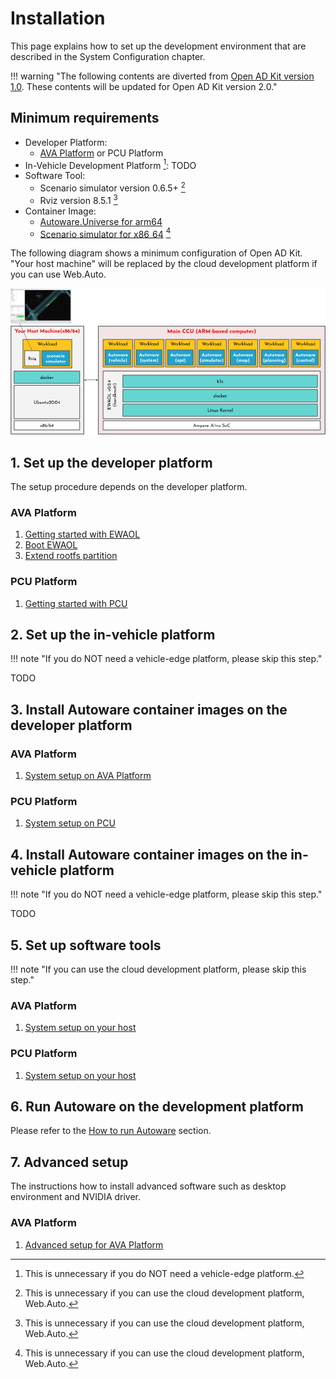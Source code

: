 # Installation

This page explains how to set up the development environment that are described in the System Configuration chapter.

!!! warning "The following contents are diverted from [Open AD Kit version 1.0](https://github.com/autowarefoundation/autoware_reference_design/blob/main/docs/Appendix/Open-AD-Kit-Start-Guide/index.md). These contents will be updated for Open AD Kit version 2.0."

## Minimum requirements

- Developer Platform:
  - [AVA Platform](https://www.ipi.wiki/pages/com-hpc-altra) or PCU Platform
- In-Vehicle Development Platform [^1]: TODO
- Software Tool:
  - Scenario simulator version 0.6.5+ [^2]
  - Rviz version 8.5.1 [^2]
- Container Image:
  - [Autoware.Universe for arm64](https://github.com/autowarefoundation/autoware/pkgs/container/autoware-universe/30821188?tag=galactic-20220728-prebuilt-cuda)
  - [Scenario simulator for x86_64](https://github.com/tier4/scenario_simulator_v2/pkgs/container/scenario_simulator_v2) [^2]

[^1]: This is unnecessary if you do NOT need a vehicle-edge platform.
[^2]: This is unnecessary if you can use the cloud development platform, Web.Auto.

The following diagram shows a minimum configuration of Open AD Kit. "Your host machine" will be replaced by the cloud development platform if you can use Web.Auto.

![minimum configuration](./images/test-configuration/test-bed.png)

## 1. Set up the developer platform

The setup procedure depends on the developer platform.

### AVA Platform

1. [Getting started with EWAOL](./getting-started.md)
1. [Boot EWAOL](./boot-ewaol.md)
1. [Extend rootfs partition](./extend-rootfs.md)

### PCU Platform

1. [Getting started with PCU](./getting-started-pcu.md)

## 2. Set up the in-vehicle platform

!!! note "If you do NOT need a vehicle-edge platform, please skip this step."

TODO

## 3. Install Autoware container images on the developer platform

### AVA Platform

1. [System setup on AVA Platform](./system-setup-ava.md)

### PCU Platform

1. [System setup on PCU](./system-setup-pcu.md)

## 4. Install Autoware container images on the in-vehicle platform

!!! note "If you do NOT need a vehicle-edge platform, please skip this step."

TODO

## 5. Set up software tools

!!! note "If you can use the cloud development platform, please skip this step."

### AVA Platform

1. [System setup on your host](./system-setup-host.md)

### PCU Platform

1. [System setup on your host](./system-setup-host.md)

## 6. Run Autoware on the development platform

Please refer to the [How to run Autoware](../how-to-run-autoware/index.md) section.

## 7. Advanced setup

The instructions how to install advanced software such as desktop environment and NVIDIA driver.

### AVA Platform

1. [Advanced setup for AVA Platform](./advanced-setup-setup-ava.md)
